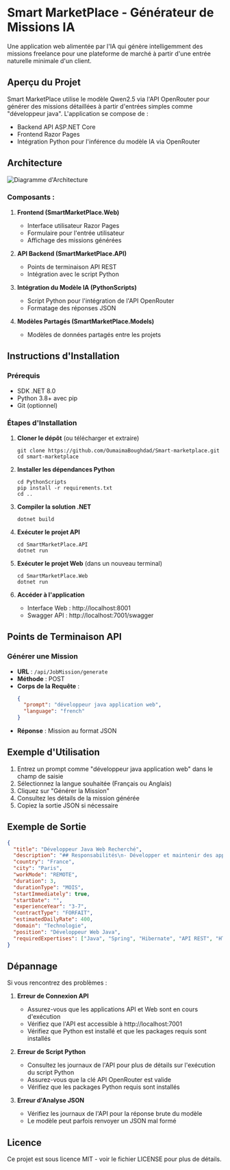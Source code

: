 # Smart MarketPlace - Générateur de Missions IA

Une application web alimentée par l'IA qui génère intelligemment des missions freelance pour une plateforme de marché à partir d'une entrée naturelle minimale d'un client.

## Aperçu du Projet

Smart MarketPlace utilise le modèle Qwen2.5 via l'API OpenRouter pour générer des missions détaillées à partir d'entrées simples comme "développeur java". L'application se compose de :

- Backend API ASP.NET Core
- Frontend Razor Pages
- Intégration Python pour l'inférence du modèle IA via OpenRouter

## Architecture

![Diagramme d'Architecture](https://mermaid.ink/img/pako:eNp1kc1uwjAQhF9l5XOqFpJAoFKlHnqoVKkHDr1YzgZWJHZkO0AR8u5dJ6FQqL3Yzs63M7uWB6UdIkeuXYNPaDwqC09ofFCdUg3UfsCuQVvY4Qs2Gg3YgvZQGdVBpTXCGlQDW9AeXcVfYZJlcJfnMJ3NZ3CfwHSRwHyRzuEhgVmawiyJYZokGRTxJIZpnEKRxhkUWZJBkc9vYZHfPcI8zVMo0jRZQpHlGRTZYnkDxXKxgGKZ5VDkWZpDkRfzHIrF3WKZLJcZFMt8cQ_FMkn-Wd7QNbgDOvCqRQcbr1qlHWzRNKqFV-_Qqc7DRrUOXnr0ym3Bq6bV2Cl4U9iiV7pR9gSHM_oPDvVJu5PFz8Mh-Hb4Qxg5Yx1qNJYLHoUhD8MRD4IwCEY8nITRaMzDMY-iKJjxcBJGk4hHAY_CkLPeN3DdmXE?type=png)

### Composants :

1. **Frontend (SmartMarketPlace.Web)**
   - Interface utilisateur Razor Pages
   - Formulaire pour l'entrée utilisateur
   - Affichage des missions générées

2. **API Backend (SmartMarketPlace.API)**
   - Points de terminaison API REST
   - Intégration avec le script Python

3. **Intégration du Modèle IA (PythonScripts)**
   - Script Python pour l'intégration de l'API OpenRouter
   - Formatage des réponses JSON

4. **Modèles Partagés (SmartMarketPlace.Models)**
   - Modèles de données partagés entre les projets

## Instructions d'Installation

### Prérequis

- SDK .NET 8.0
- Python 3.8+ avec pip
- Git (optionnel)

### Étapes d'Installation

1. **Cloner le dépôt** (ou télécharger et extraire)
   ```
   git clone https://github.com/OumaimaBoughdad/Smart-marketplace.git
   cd smart-marketplace
   ```

2. **Installer les dépendances Python**
   ```
   cd PythonScripts
   pip install -r requirements.txt
   cd ..
   ```

3. **Compiler la solution .NET**
   ```
   dotnet build
   ```

4. **Exécuter le projet API**
   ```
   cd SmartMarketPlace.API
   dotnet run
   ```

5. **Exécuter le projet Web** (dans un nouveau terminal)
   ```
   cd SmartMarketPlace.Web
   dotnet run
   ```

6. **Accéder à l'application**
   - Interface Web : http://localhost:8001
   - Swagger API : http://localhost:7001/swagger

## Points de Terminaison API

### Générer une Mission
- **URL** : `/api/JobMission/generate`
- **Méthode** : POST
- **Corps de la Requête** :
  ```json
  {
    "prompt": "développeur java application web",
    "language": "french"
  }
  ```
- **Réponse** : Mission au format JSON

## Exemple d'Utilisation

1. Entrez un prompt comme "développeur java application web" dans le champ de saisie
2. Sélectionnez la langue souhaitée (Français ou Anglais)
3. Cliquez sur "Générer la Mission"
4. Consultez les détails de la mission générée
5. Copiez la sortie JSON si nécessaire

## Exemple de Sortie

```json
{
  "title": "Développeur Java Web Recherché",
  "description": "## Responsabilités\n- Développer et maintenir des applications web Java\n- Collaborer avec les équipes de design et backend\n- Implémenter des solutions robustes et évolutives\n- Participer aux revues de code et aux tests\n\n## Exigences\n- Solide expérience avec Java et les technologies web\n- Connaissance du Framework Spring, Hibernate\n- Compréhension des API RESTful\n- Expérience avec les technologies front-end (HTML, CSS, JavaScript)",
  "country": "France",
  "city": "Paris",
  "workMode": "REMOTE",
  "duration": 3,
  "durationType": "MOIS",
  "startImmediately": true,
  "startDate": "",
  "experienceYear": "3-7",
  "contractType": "FORFAIT",
  "estimatedDailyRate": 400,
  "domain": "Technologie",
  "position": "Développeur Web Java",
  "requiredExpertises": ["Java", "Spring", "Hibernate", "API REST", "HTML/CSS", "JavaScript"]
}
```

## Dépannage

Si vous rencontrez des problèmes :

1. **Erreur de Connexion API**
   - Assurez-vous que les applications API et Web sont en cours d'exécution
   - Vérifiez que l'API est accessible à http://localhost:7001
   - Vérifiez que Python est installé et que les packages requis sont installés

2. **Erreur de Script Python**
   - Consultez les journaux de l'API pour plus de détails sur l'exécution du script Python
   - Assurez-vous que la clé API OpenRouter est valide
   - Vérifiez que les packages Python requis sont installés

3. **Erreur d'Analyse JSON**
   - Vérifiez les journaux de l'API pour la réponse brute du modèle
   - Le modèle peut parfois renvoyer un JSON mal formé

## Licence

Ce projet est sous licence MIT - voir le fichier LICENSE pour plus de détails.